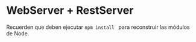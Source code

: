 # WebServer + RestServer

Recuerden que deben ejecutar  ```npm install ``` para reconstruir las módulos de Node.